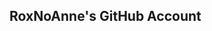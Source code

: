 <link rel="stylesheet" href="https://cdnjs.cloudflare.com/ajax/libs/font-awesome/6.1.1/css/all.min.css">

<i class="fa fa-github"></i> <h2> RoxNoAnne's GitHub Account </h2>

<!--
**R0X0RE0/R0X0RE0** is a ✨ _special_ ✨ repository because its `README.md` (this file) appears on your GitHub profile.

Here are some ideas to get you started:

- 🔭 I’m currently working on ...
- 🌱 I’m currently learning ...
- 👯 I’m looking to collaborate on ...
- 🤔 I’m looking for help with ...
- 💬 Ask me about ...
- 📫 How to reach me: ...
- 😄 Pronouns: ...
- ⚡ Fun fact: ...
-->
